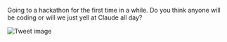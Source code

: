 Going to a hackathon for the first time in a while. Do you think anyone will be coding or will we just yell at Claude all day?


![Tweet image](/asset/crosspoast/Gwypmf_aMAAWxbe.jpg)

